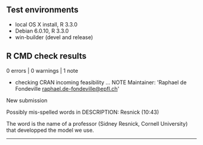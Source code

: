 ## Test environments
* local OS X install, R 3.3.0
* Debian 6.0.10, R 3.3.0
* win-builder (devel and release)

## R CMD check results

0 errors | 0 warnings | 1 note

* checking CRAN incoming feasibility ... NOTE
Maintainer: 'Raphael de Fondeville <raphael.de-fondeville@epfl.ch>'

New submission

Possibly mis-spelled words in DESCRIPTION:
Resnick (10:43)



The word is the name of a professor (Sidney Resnick, Cornell University) that developped the model we use.

---
